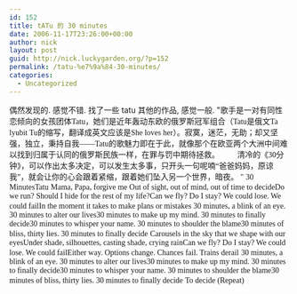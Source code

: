 ```yaml
---
id: 152
title: tATu 的 30 minutes
date: 2006-11-17T23:26:00+00:00
author: nick
layout: post
guid: http://nick.luckygarden.org/?p=152
permalink: /tatu-%e7%9a%84-30-minutes/
categories:
  - Uncategorized
---
```

偶然发现的. 感觉不错. 找了一些 tatu 其他的作品, 感觉一般. 
 "<font face="Verdana">歌手是一对有同性恋倾向的女孩团体Tatu，她们是近年轰动东欧的俄罗斯冠军组合（Tatu是俄文Ta lyubit Tu的缩写，翻译成英文应该是She loves her）。寂寞，迷茫，无助；却又坚强，独立，秉持自我&mdash;&mdash;Tatu的歌魅力即在于此，就像那个在欧亚两个大洲中间难以找到归属于认同的俄罗斯民族一样，在罪与罚中期待拯救。</font>
<font face="Verdana">　　清冷的《30分钟》，可以作出太多决定，可以发生太多事，只开头一句呢喃&ldquo;爸爸妈妈，原</font><font face="Verdana">谅我&rdquo;，就会让你的心会跟着紧缩，跟着她们坠入另一个世界，暗夜。 "</font>
<font face="Verdana"></font>
<font face="Verdana">30 MinutesTatu</font>
<font face="Verdana">Mama, Papa, forgive me </font>
<font face="Verdana">Out of sight, out of mind, out of time to decideDo we run? Should I hide for the rest of my life?Can we fly? Do I stay? We could lose. We could failIn the moment it takes to make plans or mistakes</font>
<font face="Verdana">30 minutes, a blink of an eye. 30 minutes to alter our lives30 minutes to make up my mind. 30 minutes to finally decide30 minutes to whisper your name. 30 minutes to shoulder the blame30 minutes of bliss, thirty lies. 30 minutes to finally decide</font>
<font face="Verdana">Carousels in the sky that we shape with our eyesUnder shade, silhouettes, casting shade, crying rainCan we fly? Do I stay? We could lose. We could failEither way. Options change. Chances fail. Trains derail</font>
<font face="Verdana">30 minutes, a blink of an eye. 30 minutes to alter our lives30 minutes to make up my mind. 30 minutes to finally decide30 minutes to whisper your name. 30 minutes to shoulder the blame30 minutes of bliss, thirty lies. 30 minutes to finally decide</font>
<font face="Verdana">To decide (Repeat)</font>
<font face="Verdana"></font>
